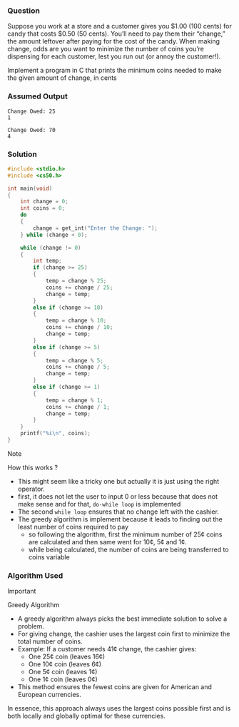 ### Question

Suppose you work at a store and a customer gives you $1.00 (100 cents) for candy that costs $0.50 (50 cents). You’ll need to pay them their “change,” the amount leftover after paying for the cost of the candy. When making change, odds are you want to minimize the number of coins you’re dispensing for each customer, lest you run out (or annoy the customer!).

Implement a program in C that prints the minimum coins needed to make the given amount of change, in cents

### Assumed Output

```
Change Owed: 25
1

Change Owed: 70
4
```

### Solution

```c
#include <stdio.h>
#include <cs50.h>

int main(void)
{
    int change = 0;
    int coins = 0;
    do
    {
        change = get_int("Enter the Change: ");
    } while (change < 0);

    while (change != 0)
    {
        int temp;
        if (change >= 25)
        {
            temp = change % 25;
            coins += change / 25;
            change = temp;
        }
        else if (change >= 10)
        {
            temp = change % 10;
            coins += change / 10;
            change = temp;
        }
        else if (change >= 5)
        {
            temp = change % 5;
            coins += change / 5;
            change = temp;
        }
        else if (change >= 1)
        {
            temp = change % 1;
            coins += change / 1;
            change = temp;
        }
    }
    printf("%i\n", coins);
}
```

> [!NOTE]
> How this works ?

- This might seem like a tricky one but actually it is just using the right operator.
- first, it does not let the user to input 0 or less because that does not make sense and for that, `do-while loop` is implemented
- The second `while loop` ensures that no change left with the cashier.
- The greedy algorithm is implement because it leads to finding out the least number of coins required to pay
  - so following the algorithm, first the minimum number of 25¢ coins are calculated and then same went for 10¢, 5¢ and 1¢.
  - while being calculated, the number of coins are being transferred to coins variable

### Algorithm Used

> [!IMPORTANT]
> Greedy Algorithm

- A greedy algorithm always picks the best immediate solution to solve a problem.
- For giving change, the cashier uses the largest coin first to minimize the total number of coins.
- Example: If a customer needs 41¢ change, the cashier gives:
  - One 25¢ coin (leaves 16¢)
  - One 10¢ coin (leaves 6¢)
  - One 5¢ coin (leaves 1¢)
  - One 1¢ coin (leaves 0¢)
- This method ensures the fewest coins are given for American and European currencies.

In essence, this approach always uses the largest coins possible first and is both locally and globally optimal for these currencies.
